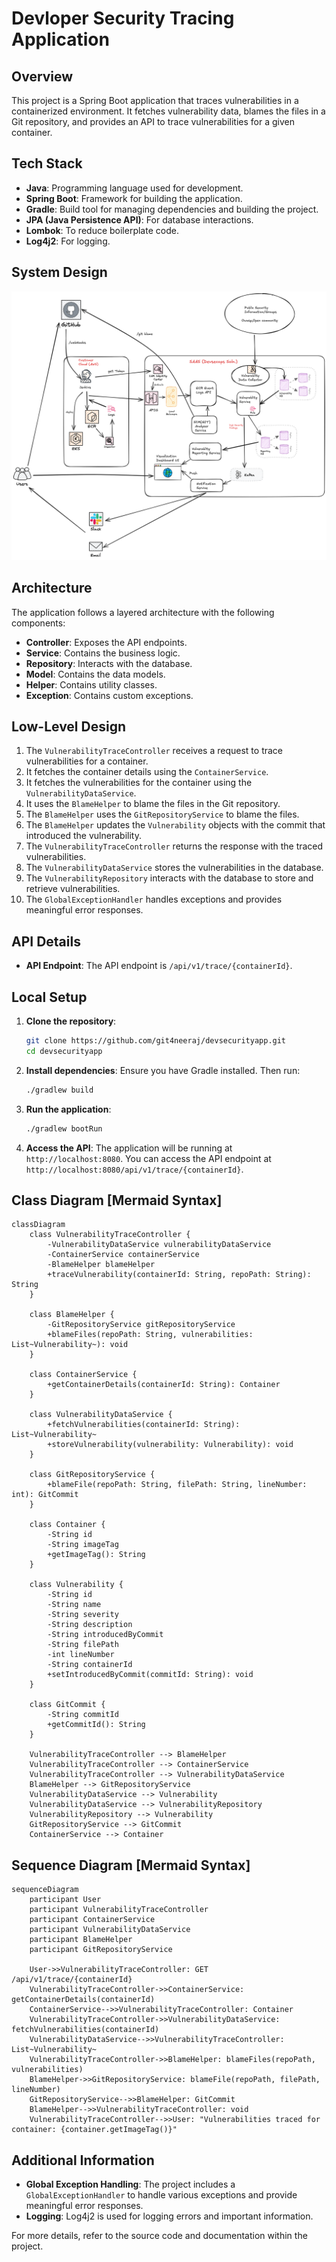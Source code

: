 # Devloper Security Tracing Application

## Overview
This project is a Spring Boot application that traces vulnerabilities in a containerized environment. It fetches vulnerability data, blames the files in a Git repository, and provides an API to trace vulnerabilities for a given container.

## Tech Stack
- **Java**: Programming language used for development.
- **Spring Boot**: Framework for building the application.
- **Gradle**: Build tool for managing dependencies and building the project.
- **JPA (Java Persistence API)**: For database interactions.
- **Lombok**: To reduce boilerplate code.
- **Log4j2**: For logging.

## System Design
![img.png](img.png)

## Architecture
The application follows a layered architecture with the following components:
- **Controller**: Exposes the API endpoints.
- **Service**: Contains the business logic.
- **Repository**: Interacts with the database.
- **Model**: Contains the data models.
- **Helper**: Contains utility classes.
- **Exception**: Contains custom exceptions.

## Low-Level Design
1. The `VulnerabilityTraceController` receives a request to trace vulnerabilities for a container.
2. It fetches the container details using the `ContainerService`.
3. It fetches the vulnerabilities for the container using the `VulnerabilityDataService`.
4. It uses the `BlameHelper` to blame the files in the Git repository.
5. The `BlameHelper` uses the `GitRepositoryService` to blame the files.
6. The `BlameHelper` updates the `Vulnerability` objects with the commit that introduced the vulnerability.
7. The `VulnerabilityTraceController` returns the response with the traced vulnerabilities.
8. The `VulnerabilityDataService` stores the vulnerabilities in the database.
9. The `VulnerabilityRepository` interacts with the database to store and retrieve vulnerabilities.
10. The `GlobalExceptionHandler` handles exceptions and provides meaningful error responses.

## API Details
- **API Endpoint**: The API endpoint is `/api/v1/trace/{containerId}`.

## Local Setup
1. **Clone the repository**:
    ```sh
    git clone https://github.com/git4neeraj/devsecurityapp.git
    cd devsecurityapp
    ```

2. **Install dependencies**:
   Ensure you have Gradle installed. Then run:
    ```sh
    ./gradlew build
    ```

3. **Run the application**:
    ```sh
    ./gradlew bootRun
    ```

4. **Access the API**:
   The application will be running at `http://localhost:8080`. You can access the API endpoint at `http://localhost:8080/api/v1/trace/{containerId}`.

## Class Diagram [Mermaid Syntax]
```mermaid
classDiagram
    class VulnerabilityTraceController {
        -VulnerabilityDataService vulnerabilityDataService
        -ContainerService containerService
        -BlameHelper blameHelper
        +traceVulnerability(containerId: String, repoPath: String): String
    }

    class BlameHelper {
        -GitRepositoryService gitRepositoryService
        +blameFiles(repoPath: String, vulnerabilities: List~Vulnerability~): void
    }

    class ContainerService {
        +getContainerDetails(containerId: String): Container
    }

    class VulnerabilityDataService {
        +fetchVulnerabilities(containerId: String): List~Vulnerability~
        +storeVulnerability(vulnerability: Vulnerability): void
    }

    class GitRepositoryService {
        +blameFile(repoPath: String, filePath: String, lineNumber: int): GitCommit
    }

    class Container {
        -String id
        -String imageTag
        +getImageTag(): String
    }

    class Vulnerability {
        -String id
        -String name
        -String severity
        -String description
        -String introducedByCommit
        -String filePath
        -int lineNumber
        -String containerId
        +setIntroducedByCommit(commitId: String): void
    }

    class GitCommit {
        -String commitId
        +getCommitId(): String
    }

    VulnerabilityTraceController --> BlameHelper
    VulnerabilityTraceController --> ContainerService
    VulnerabilityTraceController --> VulnerabilityDataService
    BlameHelper --> GitRepositoryService
    VulnerabilityDataService --> Vulnerability
    VulnerabilityDataService --> VulnerabilityRepository
    VulnerabilityRepository --> Vulnerability
    GitRepositoryService --> GitCommit
    ContainerService --> Container
```

## Sequence Diagram [Mermaid Syntax]
```mermaid
sequenceDiagram
    participant User
    participant VulnerabilityTraceController
    participant ContainerService
    participant VulnerabilityDataService
    participant BlameHelper
    participant GitRepositoryService

    User->>VulnerabilityTraceController: GET /api/v1/trace/{containerId}
    VulnerabilityTraceController->>ContainerService: getContainerDetails(containerId)
    ContainerService-->>VulnerabilityTraceController: Container
    VulnerabilityTraceController->>VulnerabilityDataService: fetchVulnerabilities(containerId)
    VulnerabilityDataService-->>VulnerabilityTraceController: List~Vulnerability~
    VulnerabilityTraceController->>BlameHelper: blameFiles(repoPath, vulnerabilities)
    BlameHelper->>GitRepositoryService: blameFile(repoPath, filePath, lineNumber)
    GitRepositoryService-->>BlameHelper: GitCommit
    BlameHelper-->>VulnerabilityTraceController: void
    VulnerabilityTraceController-->>User: "Vulnerabilities traced for container: {container.getImageTag()}"
```

## Additional Information
- **Global Exception Handling**: The project includes a `GlobalExceptionHandler` to handle various exceptions and provide meaningful error responses.
- **Logging**: Log4j2 is used for logging errors and important information.

For more details, refer to the source code and documentation within the project.